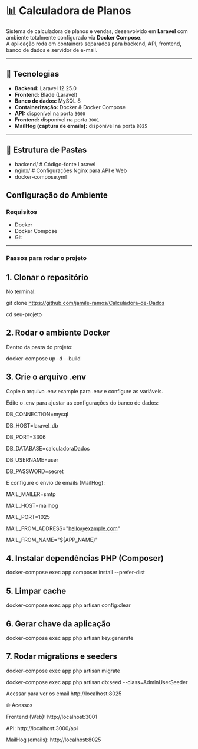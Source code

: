 # 📊 Calculadora de Planos

Sistema de calculadora de planos e vendas, desenvolvido em **Laravel** com ambiente totalmente configurado via **Docker Compose**.  
A aplicação roda em containers separados para backend, API, frontend, banco de dados e servidor de e-mail.

---

## 🚀 Tecnologias

- **Backend:** Laravel 12.25.0  
- **Frontend:** Blade (Laravel)  
- **Banco de dados:** MySQL 8  
- **Containerização:** Docker & Docker Compose  
- **API:** disponível na porta `3000`  
- **Frontend:** disponível na porta `3001`  
- **MailHog (captura de emails):** disponível na porta `8025`  

---

## 📂 Estrutura de Pastas
- backend/ # Código-fonte Laravel
- nginx/ # Configurações Nginx para API e Web
- docker-compose.yml

## Configuração do Ambiente
### Requisitos

- Docker
- Docker Compose
- Git

--- 

### Passos para rodar o projeto

## 1. Clonar o repositório
No terminal:

git clone https://github.com/jamile-ramos/Calculadora-de-Dados

cd seu-projeto

## 2. Rodar o ambiente Docker

Dentro da pasta do projeto:

docker-compose up -d --build


## 3. Crie o arquivo .env
   
Copie o arquivo .env.example para .env e configure  as variáveis.

Edite o .env para ajustar as configurações do banco de dados:

DB_CONNECTION=mysql

DB_HOST=laravel_db

DB_PORT=3306

DB_DATABASE=calculadoraDados

DB_USERNAME=user

DB_PASSWORD=secret

E configure o envio de emails (MailHog):

MAIL_MAILER=smtp

MAIL_HOST=mailhog

MAIL_PORT=1025

MAIL_FROM_ADDRESS="hello@example.com"

MAIL_FROM_NAME="${APP_NAME}"


## 4. Instalar dependências PHP (Composer)
   
docker-compose exec app composer install --prefer-dist

## 5. Limpar cache
docker-compose exec app php artisan config:clear

## 6. Gerar chave da aplicação
   
docker-compose exec app php artisan key:generate

## 7. Rodar migrations e seeders
   
docker-compose exec app php artisan migrate

docker-compose exec app php artisan db:seed --class=AdminUserSeeder

Acessar para ver os email http://localhost:8025

🌐 Acessos

Frontend (Web): http://localhost:3001

API: http://localhost:3000/api

MailHog (emails): http://localhost:8025



